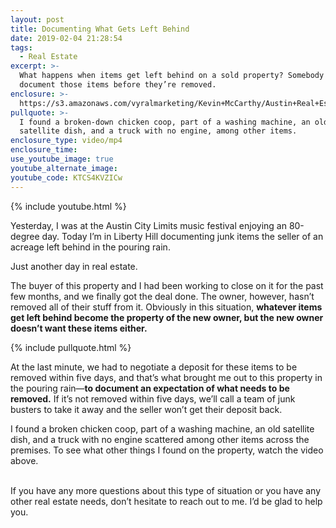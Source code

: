 ```yaml
---
layout: post
title: Documenting What Gets Left Behind
date: 2019-02-04 21:28:54
tags:
  - Real Estate
excerpt: >-
  What happens when items get left behind on a sold property? Somebody has to
  document those items before they’re removed.
enclosure: >-
  https://s3.amazonaws.com/vyralmarketing/Kevin+McCarthy/Austin+Real+Estate-+Documenting+the+Items+Left+Behind+at+a+Property+(1).mp4
pullquote: >-
  I found a broken-down chicken coop, part of a washing machine, an old
  satellite dish, and a truck with no engine, among other items.
enclosure_type: video/mp4
enclosure_time:
use_youtube_image: true
youtube_alternate_image:
youtube_code: KTCS4KVZICw
---
```


{% include youtube.html %}

Yesterday, I was at the Austin City Limits music festival enjoying an 80-degree day. Today I’m in Liberty Hill documenting junk items the seller of an acreage left behind in the pouring rain.

Just another day in real estate.

The buyer of this property and I had been working to close on it for the past few months, and we finally got the deal done. The owner, however, hasn’t removed all of their stuff from it. Obviously in this situation, **whatever items get left behind become the property of the new owner, but the new owner doesn’t want these items either.**

{% include pullquote.html %}

At the last minute, we had to negotiate a deposit for these items to be removed within five days, and that’s what brought me out to this property in the pouring rain—**to document an expectation of what needs to be removed.** If it’s not removed within five days, we’ll call a team of junk busters to take it away and the seller won’t get their deposit back.

I found a broken chicken coop, part of a washing machine, an old satellite dish, and a truck with no engine scattered among other items across the premises. To see what other things I found on the property, watch the video above.<br>&nbsp;

If you have any more questions about this type of situation or you have any other real estate needs, don’t hesitate to reach out to me. I’d be glad to help you.